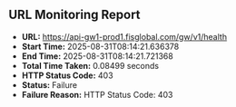 ## URL Monitoring Report

- **URL:** https://api-gw1-prod1.fisglobal.com/gw/v1/health
- **Start Time:** 2025-08-31T08:14:21.636378
- **End Time:** 2025-08-31T08:14:21.721368
- **Total Time Taken:** 0.08499 seconds
- **HTTP Status Code:** 403
- **Status:** Failure
- **Failure Reason:** HTTP Status Code: 403
